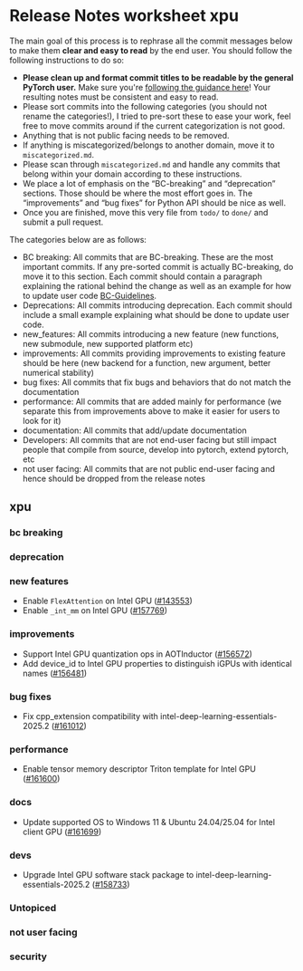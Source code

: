 
# Release Notes worksheet xpu

The main goal of this process is to rephrase all the commit messages below to make them **clear and easy to read** by the end user. You should follow the following instructions to do so:

* **Please clean up and format commit titles to be readable by the general PyTorch user.** Make sure you're [following the guidance here](https://docs.google.com/document/d/14OmgGBr1w6gl1VO47GGGdwrIaUNr92DFhQbY_NEk8mQ/edit)! Your resulting notes must be consistent and easy to read.
* Please sort commits into the following categories (you should not rename the categories!), I tried to pre-sort these to ease your work, feel free to move commits around if the current categorization is not good.
* Anything that is not public facing needs to be removed.
* If anything is miscategorized/belongs to another domain, move it to `miscategorized.md`.
* Please scan through `miscategorized.md` and handle any commits that belong within your domain according to these instructions.
* We place a lot of emphasis on the “BC-breaking” and “deprecation” sections. Those should be where the most effort goes in. The “improvements” and “bug fixes” for Python API should be nice as well.
* Once you are finished, move this very file from `todo/` to `done/` and submit a pull request.

The categories below are as follows:

* BC breaking: All commits that are BC-breaking. These are the most important commits. If any pre-sorted commit is actually BC-breaking, do move it to this section. Each commit should contain a paragraph explaining the rational behind the change as well as an example for how to update user code [BC-Guidelines](https://docs.google.com/document/d/14OmgGBr1w6gl1VO47GGGdwrIaUNr92DFhQbY_NEk8mQ/edit#heading=h.a9htwgvvec1m).
* Deprecations: All commits introducing deprecation. Each commit should include a small example explaining what should be done to update user code.
* new_features: All commits introducing a new feature (new functions, new submodule, new supported platform etc)
* improvements: All commits providing improvements to existing feature should be here (new backend for a function, new argument, better numerical stability)
* bug fixes: All commits that fix bugs and behaviors that do not match the documentation
* performance: All commits that are added mainly for performance (we separate this from improvements above to make it easier for users to look for it)
* documentation: All commits that add/update documentation
* Developers: All commits that are not end-user facing but still impact people that compile from source, develop into pytorch, extend pytorch, etc
* not user facing: All commits that are not public end-user facing and hence should be dropped from the release notes

## xpu
### bc breaking
### deprecation
### new features
- Enable `FlexAttention` on Intel GPU ([#143553](https://github.com/pytorch/pytorch/pull/143553))
- Enable `_int_mm` on Intel GPU ([#157769](https://github.com/pytorch/pytorch/pull/157769))

### improvements
- Support Intel GPU quantization ops in AOTInductor ([#156572](https://github.com/pytorch/pytorch/pull/156572))
- Add device_id to Intel GPU properties to distinguish iGPUs with identical names ([#156481](https://github.com/pytorch/pytorch/pull/156481))

### bug fixes
- Fix cpp_extension compatibility with intel-deep-learning-essentials-2025.2 ([#161012](https://github.com/pytorch/pytorch/pull/161012))

### performance
- Enable tensor memory descriptor Triton template for Intel GPU ([#161600](https://github.com/pytorch/pytorch/pull/161600))

### docs
- Update supported OS to Windows 11 & Ubuntu 24.04/25.04 for Intel client GPU ([#161699](https://github.com/pytorch/pytorch/pull/161699))

### devs
- Upgrade Intel GPU software stack package to intel-deep-learning-essentials-2025.2 ([#158733](https://github.com/pytorch/pytorch/pull/158733))

### Untopiced
### not user facing
### security
